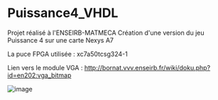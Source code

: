 # Puissance4_VHDL
Projet réalisé à l'ENSEIRB-MATMECA
Création d'une version du jeu Puissance 4 sur une carte Nexys A7

La puce FPGA utilisée : xc7a50tcsg324-1

Lien vers le module VGA : http://bornat.vvv.enseirb.fr/wiki/doku.php?id=en202:vga_bitmap

![image](https://user-images.githubusercontent.com/56961627/110907968-6dcf1200-830e-11eb-8c0f-5cf5f0cfa292.png)





